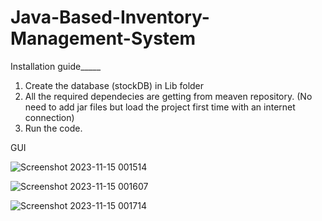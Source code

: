# Java-Based-Inventory-Management-System

Installation guide_____

1. Create the database (stockDB) in Lib folder
2. All the required dependecies are getting from meaven repository. (No need to add jar files but load the project first time with an internet connection)
3. Run the code.


GUI

![Screenshot 2023-11-15 001514](https://github.com/Randil-Hasanga/Stock-Portfolio-Management-System/assets/126873904/9d2f6325-70de-442d-a9b3-260c50b1ffee)

![Screenshot 2023-11-15 001607](https://github.com/Randil-Hasanga/Stock-Portfolio-Management-System/assets/126873904/dc411d36-f474-471b-950e-996b9d420106)

![Screenshot 2023-11-15 001714](https://github.com/Randil-Hasanga/Stock-Portfolio-Management-System/assets/126873904/2401675a-906a-498b-9232-be6fb7932797)
